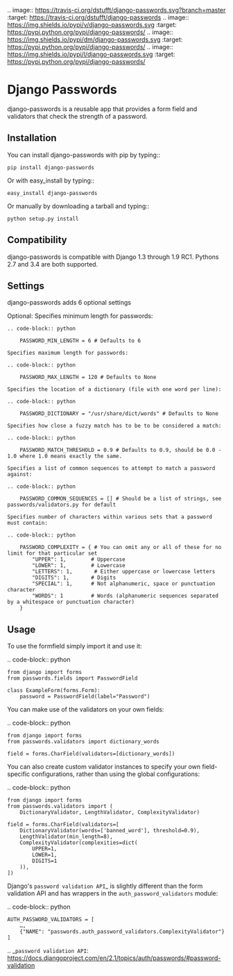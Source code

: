 .. image:: https://travis-ci.org/dstufft/django-passwords.svg?branch=master
    :target: https://travis-ci.org/dstufft/django-passwords
.. image:: https://img.shields.io/pypi/v/django-passwords.svg
    :target: https://pypi.python.org/pypi/django-passwords/
.. image:: https://img.shields.io/pypi/dm/django-passwords.svg
    :target: https://pypi.python.org/pypi/django-passwords/
.. image:: https://img.shields.io/pypi/l/django-passwords.svg
    :target: https://pypi.python.org/pypi/django-passwords/


Django Passwords
================

django-passwords is a reusable app that provides a form field and
validators that check the strength of a password.

Installation
------------

You can install django-passwords with pip by typing::

    pip install django-passwords

Or with easy_install by typing::

    easy_install django-passwords

Or manually by downloading a tarball and typing::

    python setup.py install

Compatibility
-------------

django-passwords is compatible with Django 1.3 through 1.9 RC1. Pythons 2.7
and 3.4 are both supported.

Settings
--------

django-passwords adds 6 optional settings

Optional:
    Specifies minimum length for passwords:

    .. code-block:: python

        PASSWORD_MIN_LENGTH = 6 # Defaults to 6

    Specifies maximum length for passwords:

    .. code-block:: python

        PASSWORD_MAX_LENGTH = 120 # Defaults to None

    Specifies the location of a dictionary (file with one word per line):

    .. code-block:: python

        PASSWORD_DICTIONARY = "/usr/share/dict/words" # Defaults to None

    Specifies how close a fuzzy match has to be to be considered a match:

    .. code-block:: python

        PASSWORD_MATCH_THRESHOLD = 0.9 # Defaults to 0.9, should be 0.0 - 1.0 where 1.0 means exactly the same.

    Specifies a list of common sequences to attempt to match a password against:

    .. code-block:: python

        PASSWORD_COMMON_SEQUENCES = [] # Should be a list of strings, see passwords/validators.py for default

    Specifies number of characters within various sets that a password must contain:

    .. code-block:: python

        PASSWORD_COMPLEXITY = { # You can omit any or all of these for no limit for that particular set
            "UPPER": 1,        # Uppercase
            "LOWER": 1,        # Lowercase
            "LETTERS": 1,       # Either uppercase or lowercase letters
            "DIGITS": 1,       # Digits
            "SPECIAL": 1,      # Not alphanumeric, space or punctuation character
            "WORDS": 1         # Words (alphanumeric sequences separated by a whitespace or punctuation character)
        }

Usage
-----

To use the formfield simply import it and use it:

.. code-block:: python

    from django import forms
    from passwords.fields import PasswordField

    class ExampleForm(forms.Form):
        password = PasswordField(label="Password")

You can make use of the validators on your own fields:

.. code-block:: python

    from django import forms
    from passwords.validators import dictionary_words

    field = forms.CharField(validators=[dictionary_words])

You can also create custom validator instances to specify your own
field-specific configurations, rather than using the global
configurations:

.. code-block:: python

    from django import forms
    from passwords.validators import (
        DictionaryValidator, LengthValidator, ComplexityValidator)

    field = forms.CharField(validators=[
        DictionaryValidator(words=['banned_word'], threshold=0.9),
        LengthValidator(min_length=8),
        ComplexityValidator(complexities=dict(
            UPPER=1,
            LOWER=1,
            DIGITS=1
        )),
    ])


Django's `password validation API`_ is slightly different than the form
validation API and has wrappers in the `auth_password_validators` module:

.. code-block:: python

    AUTH_PASSWORD_VALIDATORS = [
        …,
        {"NAME": "passwords.auth_password_validators.ComplexityValidator"}
    ]


.. _`password validation API`: https://docs.djangoproject.com/en/2.1/topics/auth/passwords/#password-validation
